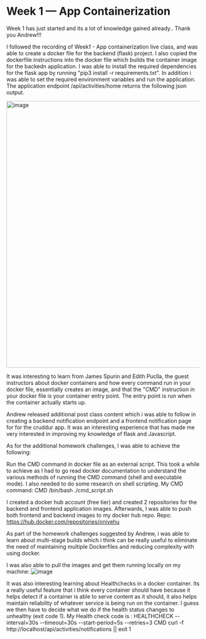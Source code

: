 # Week 1 — App Containerization

Week 1 has just started and its a lot of knowledge gained already.. Thank you Andrew!!!

I followed the recording of Week1 - App containerization live class, and was able to create a docker file for the backend (flask) project. I also copied the dockerfile instructions into the docker file which builds the container image for the backedn application. I was able to install the required dependencies for the flask app by running "pip3 install -r requirements.txt". In addition i was able to set the required environment variables and run the application. The application endpoint /api/activities/home returns the following json output.

<img width="695" alt="image" src="https://user-images.githubusercontent.com/112012120/221838912-589dcd00-54dc-46ac-aac5-8811c37f85b3.png">


It was interesting to learn from James Spurin and Edith Puclla, the guest instructors about docker containers and how every command run in your docker file, essentially creates an image, and that the "CMD" instruction in your docker file is your container entry point. The entry point is run when the container actually starts up.

Andrew released additional post class content which i was able to follow in creating a backend notification endpoint and a frontend notification page for for the cruddur app. It was an interesting experience that has made me very interested in improving my knowledge of flask and Javascript.



As for the additional homework challenges, I was able to achieve the following:

Run the CMD command in docker file as an external script. This took a while to achieve as I had to go read docker documentation to understand the various methods of running the CMD command (shell and executable mode). I also needed to do some research on shell scripting. My CMD command: CMD /bin/bash ./cmd_script.sh


I created a docker hub account (free tier) and created 2 repositories for the backend and frontend application images. Afterwards, I was able to push both frontend and backend images to my docker hub repo. Repo: https://hub.docker.com/repositories/onivehu

As part of the homework challenges suggested by Andrew, i was able to learn about multi-stage builds which i think can be really useful to eliminate the need of maintaining multiple Dockerfiles and reducing complexity with using docker.


I was also able to pull the images and get them running locally on my machine:
![image](https://user-images.githubusercontent.com/112012120/222908248-c300788b-c8ba-410b-8f31-8978f54d2744.png)

It was also interesting learning about Healthchecks in a docker container. Its a really useful feature that i think every container should have because it helps detect if a container is able to serve content as it should, it also helps maintain reliability of whatever service is being run on the container. I guess we then have to decide what we do if the health status changes to unhealthy (exit code 1). My Health check code is : HEALTHCHECK --interval=30s --timeout=30s --start-period=5s --retries=3 CMD curl -f http://localhost/api/activities/notifications || exit 1


